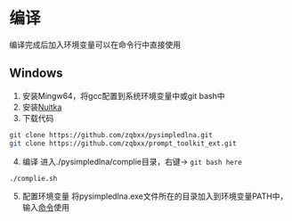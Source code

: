 # 编译
编译完成后加入环境变量可以在命令行中直接使用
## Windows
1. 安装Mingw64，将gcc配置到系统环境变量中或git bash中
2. 安装[Nuitka](https://nuitka.net/pages/overview.html "Nuitka")
3. 下载代码
```bash
git clone https://github.com/zqbxx/pysimpledlna.git
git clone https://github.com/zqbxx/prompt_toolkit_ext.git
```
4. 编译
进入./pysimpledlna/complie目录，右键-> `git bash here`
```bash
./complie.sh
```
5. 配置环境变量
将pysimpledlna.exe文件所在的目录加入到环境变量PATH中，输入[命令](usage.md)使用


